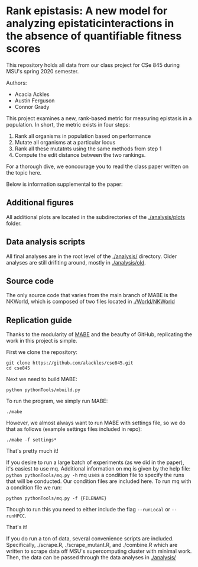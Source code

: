 # Rank epistasis:  A new model for analyzing epistaticinteractions in the absence of quantifiable fitness scores

This repository holds all data from our class project for CSe 845 during MSU's spring 2020 semester. 

Authors:
- Acacia Ackles
- Austin Ferguson
- Connor Grady

This project examines a new, rank-based metric for measuring epistasis in a population. 
In short, the metric exists in four steps:
1. Rank all organisms in population based on performance
2. Mutate all organisms at a particular locus
3. Rank all these mutatnts using the same methods from step 1
4. Compute the edit distance between the two rankings. 

For a thorough dive, we eoncourage you to read the class paper written on the topic here. 

Below is information supplemental to the paper:

## Additional figures
All additional plots are located in the subdirectories of the [./analysis/plots](./analysis/plots) folder. 

## Data analysis scripts
All final analyses are in the root level of the [./analysis/](./analysis) directory. 
Older analyses are still drifiting around, mostly in [./analysis/old](./analysis/old).

## Source code
The only source code that varies from the main branch of MABE is the NKWorld, which is composed of two files located in [./World/NKWorld](./World/NKWorld)

## Replication guide
Thanks to the modularity of [MABE](https://github.com/hintzelab/MABE) and the beaufty of GitHub, replicating the work in this project is simple. 

First we clone the repository:
```
git clone https://github.com/alackles/cse845.git
cd cse845
``` 
Next we need to build MABE:
```
python pythonTools/mbuild.py
```
To run the program, we simply run MABE:
```
./mabe
```
However, we almost always want to run MABE with settings file, so we do that as follows (example settings files included in repo):
```
./mabe -f settings*
```
That's pretty much it!

If you desire to run a large batch of experiments (as we did in the paper), it's easiest to use mq. 
Additional information on mq is given by the help file: 
```python pythonTools/mq.py -h```
mq uses a condition file to specify the runs that will be conducted. Our condition files are included here. 
To run mq with a condition file we run:
```
python pythonTools/mq.py -f {FILENAME}
```
Though to run this you need to either include the flag ```--runLocal``` or ``--runHPCC``. 

That's it! 

If you do run a ton of data, several convenience scripts are included. 
Specifically, ./scrape.R, ./scrape_mutant.R, and ./combine.R which are written to scrape data off MSU's supercomputing cluster with minimal work. 
Then, the data can be passed through the data analyses in [./analysis/](./analysis)
